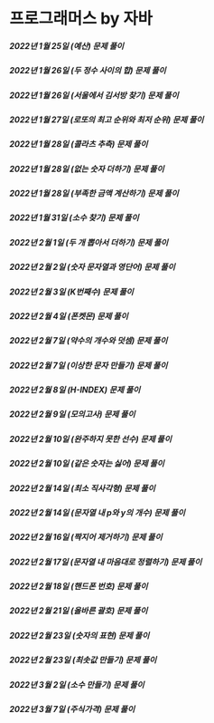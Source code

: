 # 프로그래머스 by 자바
##### 2022년 1월 25일 (예산) 문제 풀이
##### 2022년 1월 26일 (두 정수 사이의 합) 문제 풀이
##### 2022년 1월 26일 (서울에서 김서방 찾기) 문제 풀이
##### 2022년 1월 27일 (로또의 최고 순위와 최저 순위) 문제 풀이
##### 2022년 1월 28일 (콜라츠 추측) 문제 풀이
##### 2022년 1월 28일 (없는 숫자 더하기) 문제 풀이
##### 2022년 1월 28일 (부족한 금액 계산하기) 문제 풀이
##### 2022년 1월 31일 (소수 찾기) 문제 풀이
##### 2022년 2월 1일 (두 개 뽑아서 더하기) 문제 풀이
##### 2022년 2월 2일 (숫자 문자열과 영단어) 문제 풀이
##### 2022년 2월 3일 (K번째수) 문제 풀이
##### 2022년 2월 4일 (폰켓몬) 문제 풀이
##### 2022년 2월 7일 (약수의 개수와 덧셈) 문제 풀이
##### 2022년 2월 7일 (이상한 문자 만들기) 문제 풀이
##### 2022년 2월 8일 (H-INDEX) 문제 풀이
##### 2022년 2월 9일 (모의고사) 문제 풀이
##### 2022년 2월 10일 (완주하지 못한 선수) 문제 풀이
##### 2022년 2월 10일 (같은 숫자는 싫어) 문제 풀이
##### 2022년 2월 14일 (최소 직사각형) 문제 풀이
##### 2022년 2월 14일 (문자열 내 p와 y의 개수) 문제 풀이
##### 2022년 2월 16일 (짝지어 제거하기) 문제 풀이
##### 2022년 2월 17일 (문자열 내 마음대로 정렬하기) 문제 풀이
##### 2022년 2월 18일 (핸드폰 번호) 문제 풀이
##### 2022년 2월 21일 (올바른 괄호) 문제 풀이
##### 2022년 2월 23일 (숫자의 표현) 문제 풀이
##### 2022년 2월 23일 (최솟값 만들기) 문제 풀이
##### 2022년 3월 2일 (소수 만들기) 문제 풀이
##### 2022년 3월 7일 (주식가격) 문제 풀이
